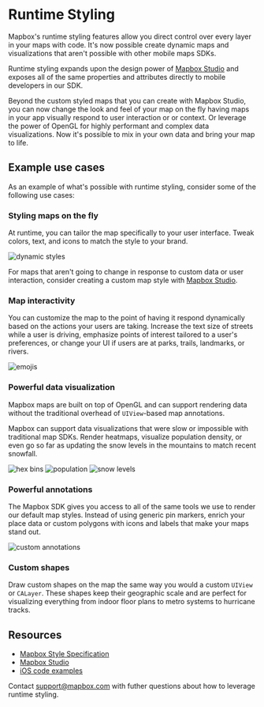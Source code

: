 # Runtime Styling

Mapbox's runtime styling features allow you direct control over every layer in your maps with code. It's now possible create dynamic maps and visualizations that aren't possible with other mobile maps SDKs.

Runtime styling expands upon the design power of [Mapbox Studio](https://www.mapbox.com/mapbox-studio/) and exposes all of the same properties and attributes directly to mobile developers in our SDK.

Beyond the custom styled maps that you can create with Mapbox Studio, you can now change the look and feel of your map on the fly having maps in your app visually respond to user interaction or or context. Or leverage the power of OpenGL for highly performant and complex data visualizations. Now it's possible to mix in your own data and bring your map to life.

## Example use cases

As an example of what's possible with runtime styling, consider some of the following use cases:

### Styling maps on the fly

At runtime, you can tailor the map specifically to your user interface. Tweak colors, text, and icons to match the style to your brand.

![dynamic styles](img/runtime-styling/DynamicStyles.gif "an example showing dynamic styles")

For maps that aren't going to change in response to custom data or user interaction, consider creating a custom map style with [Mapbox Studio](https://www.mapbox.com/mapbox-studio/).

### Map interactivity

You can customize the map to the point of having it respond dynamically based on the actions your users are taking. Increase the text size of streets while a user is driving, emphasize points of interest tailored to a user's preferences, or change your UI if users are at parks, trails, landmarks, or rivers.

![emojis](img/runtime-styling/Emoji.gif "an example showing emoji interaction")

### Powerful data visualization

Mapbox maps are built on top of OpenGL and can support rendering data without the traditional overhead of `UIView`-based map annotations.

Mapbox can support data visualizations that were slow or impossible with traditional map SDKs. Render heatmaps, visualize population density, or even go so far as updating the snow levels in the mountains to match recent snowfall.

![hex bins](img/runtime-styling/HexBins.gif "an example using hex bins")
![population](img/runtime-styling/Population.gif "an example showing population density")
![snow levels](img/runtime-styling/SnowLevels.gif "an example visualizing snow levels in the mountains")

### Powerful annotations

The Mapbox SDK gives you access to all of the same tools we use to render our default map styles. Instead of using generic pin markers, enrich your place data or custom polygons with icons and labels that make your maps stand out.

![custom annotations](img/runtime-styling/CustomAnnotations.gif "an example showing custom annotations")

### Custom shapes

Draw custom shapes on the map the same way you would a custom `UIView` or `CALayer`. These shapes keep their geographic scale and are perfect for visualizing everything from indoor floor plans to metro systems to hurricane tracks.

<!-- TODO: custom storm tracks -->
<!-- TODO: metro system -->
<!-- TODO: indoor maps -->

## Resources

* [Mapbox Style Specification](https://www.mapbox.com/mapbox-gl-style-spec/)
* [Mapbox Studio](https://www.mapbox.com/mapbox-studio/)
* [iOS code examples](https://www.mapbox.com/ios-sdk/examples/)

Contact support@mapbox.com with futher questions about how to leverage runtime styling.
